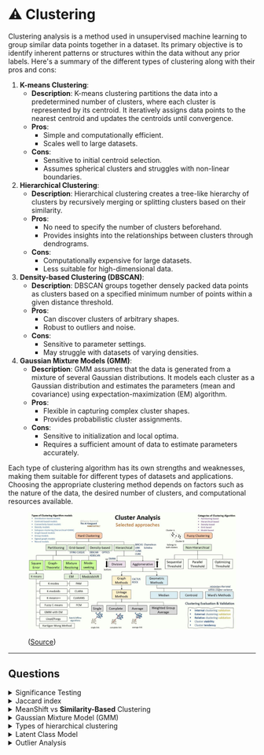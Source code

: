 # ⚠️ Clustering

Clustering analysis is a method used in unsupervised machine learning to group similar data points together in a dataset. Its primary objective is to identify inherent patterns or structures within the data without any prior labels. Here's a summary of the different types of clustering along with their pros and cons:

1. **K-means Clustering**:
   * **Description**: K-means clustering partitions the data into a predetermined number of clusters, where each cluster is represented by its centroid. It iteratively assigns data points to the nearest centroid and updates the centroids until convergence.
   * **Pros**:
     * Simple and computationally efficient.
     * Scales well to large datasets.
   * **Cons**:
     * Sensitive to initial centroid selection.
     * Assumes spherical clusters and struggles with non-linear boundaries.
2. **Hierarchical Clustering**:
   * **Description**: Hierarchical clustering creates a tree-like hierarchy of clusters by recursively merging or splitting clusters based on their similarity.
   * **Pros**:
     * No need to specify the number of clusters beforehand.
     * Provides insights into the relationships between clusters through dendrograms.
   * **Cons**:
     * Computationally expensive for large datasets.
     * Less suitable for high-dimensional data.
3. **Density-based Clustering (DBSCAN)**:
   * **Description**: DBSCAN groups together densely packed data points as clusters based on a specified minimum number of points within a given distance threshold.
   * **Pros**:
     * Can discover clusters of arbitrary shapes.
     * Robust to outliers and noise.
   * **Cons**:
     * Sensitive to parameter settings.
     * May struggle with datasets of varying densities.
4. **Gaussian Mixture Models (GMM)**:
   * **Description**: GMM assumes that the data is generated from a mixture of several Gaussian distributions. It models each cluster as a Gaussian distribution and estimates the parameters (mean and covariance) using expectation-maximization (EM) algorithm.
   * **Pros**:
     * Flexible in capturing complex cluster shapes.
     * Provides probabilistic cluster assignments.
   * **Cons**:
     * Sensitive to initialization and local optima.
     * Requires a sufficient amount of data to estimate parameters accurately.

Each type of clustering algorithm has its own strengths and weaknesses, making them suitable for different types of datasets and applications. Choosing the appropriate clustering method depends on factors such as the nature of the data, the desired number of clusters, and computational resources available.

<figure><img src="../.gitbook/assets/image (1) (1) (1) (1) (1) (1).png" alt=""><figcaption><p>(<a href="https://www.linkedin.com/newsletters/the-ai-vanguard-7043488558778626048/">Source</a>)</p></figcaption></figure>



***

## Questions



<details>

<summary>Significance Testing</summary>

Why do you need to perform significance testing for Clustering?

**Answer**

* **Significance testing** addresses an important aspect of cluster validation. Many cluster analysis methods will deliver clusterings even for homogeneous data. They assume implicitly that clustering has to be found, regardless of whether this is meaningful or not.

A critical and challenging question in cluster analysis is whether the identified clusters represent important underlying structure or are artifacts of natural sampling variation.

* **Significance testing** is performed to distinguish between a clustering that reflects meaningful _heterogeneity_ in the data and an artificial clustering of _homogeneous_ data.
* Significance testing is also used for more specific tasks in cluster analysis, such as; estimating the number of clusters, and for interpreting some or all of the individual clusters, to show the significance of the individual clusters.

</details>

<details>

<summary>Jaccard index</summary>

Can you explain Jaccard index?

**Answer**

Jaccard Index, also known as the Jaccard similarity coefficient, is a measure used to understand the similarity between two sets of data.

Imagine you have two baskets of fruits. One basket has apples, bananas, and cherries, while the other has bananas, cherries, and dates. The Jaccard Index helps us determine how similar these two baskets are.

Here’s how it works:

1. **Intersection**: First, we look at the common items in both baskets. In our case, it’s bananas and cherries.
2. **Union**: Next, we consider all unique items across both baskets. Here, it’s apples, bananas, cherries, and dates.
3. **Jaccard Index**: We then divide the number of common items (intersection) by the total number of unique items (union). So, our Jaccard Index would be 2 (bananas and cherries) divided by 4 (apples, bananas, cherries, dates), which equals 0.5.

So, the Jaccard Index for our two fruit baskets is 0.5, indicating they are 50% similar. If the baskets were identical, the Jaccard Index would be 1 (or 100%), and if they had no common items, the index would be 0.

This concept is widely used in data science and machine learning, especially in clustering and recommendation systems, to measure the similarity between different sets of data.

</details>

<details>

<summary>MeanShift vs <strong>Similarity-Based</strong> Clustering</summary>

Can you explain the difference between MeanShift  vs **Similarity-Based** clustering?

**Answer**

**MeanShift Clustering** and **Similarity-Based Clustering** are two different approaches to clustering data. Here’s a comparison of the two:

**MeanShift Clustering**:

* MeanShift is a non-parametric, density-based clustering algorithm.
* It does not require the number of clusters to be specified in advance.
* The algorithm works by finding regions of high density and iteratively shifting data points towards the highest density of points.
* MeanShift aims to discover “blobs” in a smooth density of samples. It is a centroid-based algorithm, which works by updating candidates for centroids to be the mean of the points within a given region.

**Similarity-Based Clustering**:

* Similarity-Based Clustering, also known as distance-based clustering, groups data points based on their similarity or distance from each other.
* The similarity or distance can be calculated using various metrics such as Euclidean distance, Manhattan distance, cosine similarity, etc.
* K-means is a popular example of similarity-based clustering where data points are grouped based on their distance from the centroid of the clusters.
* The number of clusters needs to be specified in advance in similarity-based clustering methods like K-means.

In summary, the choice between MeanShift and Similarity-Based Clustering depends on the specific requirements of your task, such as whether the number of clusters is known in advance and the nature of the data you are working with.

</details>

<details>

<summary>Gaussian Mixture Model (GMM)</summary>

Explain Gaussian Mixture Model (GMM) in easy to understand terms.

**Answer**

Sure, let’s think of a Gaussian Mixture Model (GMM) as a recipe for making a fruit smoothie.

Imagine you have different types of fruits like apples, bananas, and strawberries. Each type of fruit represents a Gaussian (or normal) distribution. The taste of each fruit is unique, just like each Gaussian distribution in a GMM has its own mean (average) and variance (spread).

Now, when you make a smoothie, you don’t use the same amount of each fruit. You might use more strawberries and fewer apples. This is similar to how a GMM assigns different weights to each Gaussian distribution, indicating their importance in the overall model.

When you blend all the fruits together, you get a smoothie that has a combined flavor of all the fruits. Similarly, a GMM is a mixture of multiple Gaussian distributions to form a more complex distribution.

One of the key features of GMMs is their ability to assign a “membership score” to each data point for each cluster (like asking how much a sip of the smoothie tastes like apple or strawberry). This is different from some other clustering algorithms that simply assign each data point to one cluster.

Remember, just like adjusting the amount of each fruit changes the taste of your smoothie, changing the parameters (mean, variance, and weight) of a GMM changes the shape of the resulting distribution.

</details>

<details>

<summary>Types of hierarchical clustering</summary>

Explain the types of hierarchical clustering and the difference between them?

**Answer**

Hierarchical clustering is a method of cluster analysis that seeks to build a hierarchy of clusters. There are two main types of hierarchical clustering: Agglomerative Clustering and Divisive Clustering.

**Agglomerative Clustering**:

* This is a “bottom-up” approach.
* Each observation starts in its own cluster, and pairs of clusters are merged as one moves up the hierarchy.
* The algorithm merges the closest (or most similar) clusters together, based on a specified measure of distance or similarity (like Euclidean distance).
* This process continues until all data points are merged into a single cluster.

**Divisive Clustering:**

* This is a “top-down” approach.
* All observations start in one cluster, and splits are performed recursively as one moves down the hierarchy.
* The algorithm starts with one large cluster and divides it into smaller ones based on the data’s structure.
* This process continues until each data point forms its own individual cluster.

The choice between agglomerative and divisive clustering depends on the specific requirements of your task, such as the size of your dataset and the nature of the data you are working with.

</details>

<details>

<summary>Latent Class Model</summary>

What is latent class model?

**Answer**

A Latent Class Model (LCM) is a statistical model used for clustering multivariate discrete data. Here’s an easy way to understand it:

Imagine you’re a teacher with a classroom full of students. You want to group these students based on their performance in different subjects like Math, English, and Science. However, you don’t know their exact capabilities in these subjects, which are “latent” or hidden.

In an LCM, each student represents a data point, and their capabilities in different subjects are the latent classes. The model assumes that the students’ grades arise from a mixture of these latent classes. For example, a student doing well in Math and Science but not in English might belong to a latent class of “STEM-oriented” students.

The LCM will try to detect these latent classes based on the observed data (the students’ grades). The goal is to find a model where, within each latent class, the observed variables (grades in this case) are statistically independent. This means that knowing a student’s grade in Math doesn’t give any information about their grade in English, given that we know the latent class to which they belong.

This model is used in various fields like market research, healthcare, and social sciences to uncover hidden groupings in data.

</details>

<details>

<summary>Outlier Analysis</summary>

Can you use clustering for outlier analysis?

**Answer**

Clustering can be a powerful tool for outlier analysis. The idea is that normal data objects will belong to clusters, while outliers will either belong to small or sparse clusters, or not belong to any clusters at all.

Here are a few ways clustering is used for outlier detection:

1. **DBSCAN Clustering**: DBSCAN (Density-Based Spatial Clustering of Applications with Noise) is a density-based clustering algorithm that can handle outliers. It works by identifying groups such that members of each group are densely packed together and then identifies outliers as data points that fall outside of any densely packed cluster.
2. **Cluster and Outlier Analysis (Anselin Local Moran’s I)**: This method identifies statistically significant hot spots, cold spots, and spatial outliers using the Anselin Local Moran’s I statistic. A high positive z-score for a feature indicates that the surrounding features have similar values (either high values or low values). A low negative z-score (for example, less than -3.96) for a feature indicates a statistically significant spatial data outlier.

Remember, the choice of clustering algorithm and the parameters used can greatly affect the results of outlier detection. It’s always a good idea to understand the nature of your data and the assumptions of the algorithm before applying it for outlier analysis.

</details>
